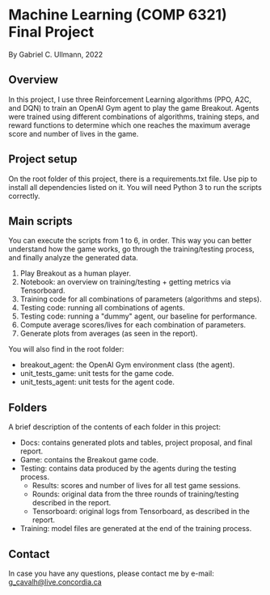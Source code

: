 # Machine Learning (COMP 6321) Final Project
By Gabriel C. Ullmann, 2022

## Overview
In this project, I use three Reinforcement Learning algorithms (PPO, A2C, and DQN) to train an OpenAI Gym agent to play the game Breakout. Agents were trained using different combinations of algorithms, training steps, and reward functions to determine which one reaches the maximum average score and number of lives in the game.

## Project setup
On the root folder of this project, there is a requirements.txt file. Use pip to install all dependencies listed on it. You will need Python 3 to run the scripts correctly.

## Main scripts
You can execute the scripts from 1 to 6, in order. This way you can better understand how the game works, go through the training/testing process, and finally analyze the generated data.
1. Play Breakout as a human player.
1. Notebook: an overview on training/testing + getting metrics via Tensorboard.
1. Training code for all combinations of parameters (algorithms and steps).
1. Testing code: running all combinations of agents.
1. Testing code: running a "dummy" agent, our baseline for performance.
1. Compute average scores/lives for each combination of parameters.
1. Generate plots from averages (as seen in the report).

You will also find in the root folder:
- breakout_agent: the OpenAI Gym environment class (the agent).
- unit_tests_game: unit tests for the game code.
- unit_tests_agent: unit tests for the agent code.

## Folders
A brief description of the contents of each folder in this project:
- Docs: contains generated plots and tables, project proposal, and final report.
- Game: contains the Breakout game code.
- Testing: contains data produced by the agents during the testing process.
    - Results: scores and number of lives for all test game sessions.
    - Rounds: original data from the three rounds of training/testing described in the report.
    - Tensorboard: original logs from Tensorboard, as described in the report.
- Training: model files are generated at the end of the training process.

## Contact
In case you have any questions, please contact me by e-mail: g_cavalh@live.concordia.ca